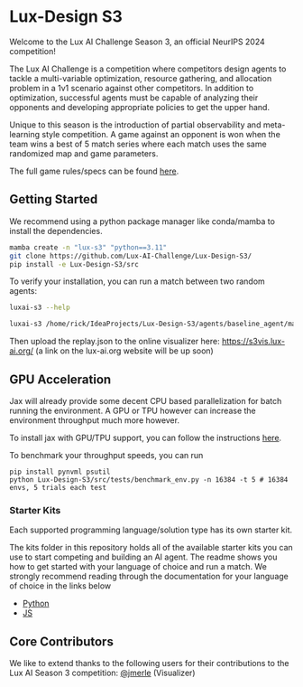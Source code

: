 # Lux-Design S3

Welcome to the Lux AI Challenge Season 3, an official NeurIPS 2024 competition!

The Lux AI Challenge is a competition where competitors design agents to tackle a multi-variable optimization, resource gathering, and allocation problem in a 1v1 scenario against other competitors. In addition to optimization, successful agents must be capable of analyzing their opponents and developing appropriate policies to get the upper hand.

Unique to this season is the introduction of partial observability and meta-learning style competition. A game against an opponent is won when the team wins a best of 5 match series where each match uses the same randomized map and game parameters.

The full game rules/specs can be found [here](docs/specs.md).

## Getting Started

We recommend using a python package manager like conda/mamba to install the dependencies.

```bash
mamba create -n "lux-s3" "python==3.11"
git clone https://github.com/Lux-AI-Challenge/Lux-Design-S3/
pip install -e Lux-Design-S3/src
```

To verify your installation, you can run a match between two random agents:

```bash
luxai-s3 --help
```

```bash
luxai-s3 /home/rick/IdeaProjects/Lux-Design-S3/agents/baseline_agent/main.py /home/rick/IdeaProjects/Lux-Design-S3/agents/energy_conserver_agent/main.py --tournament --output replays/replay.json
```

Then upload the replay.json to the online visualizer here: https://s3vis.lux-ai.org/ (a link on the lux-ai.org website will be up soon) 

## GPU Acceleration

Jax will already provide some decent CPU based parallelization for batch running the environment. A GPU or TPU however can increase the environment throughput much more however.

To install jax with GPU/TPU support, you can follow the instructions [here](https://jax.readthedocs.io/en/latest/installation.html).

To benchmark your throughput speeds, you can run

```
pip install pynvml psutil
python Lux-Design-S3/src/tests/benchmark_env.py -n 16384 -t 5 # 16384 envs, 5 trials each test
```

### Starter Kits

Each supported programming language/solution type has its own starter kit.

The kits folder in this repository holds all of the available starter kits you can use to start competing and building an AI agent. The readme shows you how to get started with your language of choice and run a match. We strongly recommend reading through the documentation for your language of choice in the links below

- [Python](kits/python/README.md)
- [JS](kits/js/README.md)


## Core Contributors

We like to extend thanks to the following users for their contributions to the Lux AI Season 3 competition: [@jmerle](https://github.com/jmerle) (Visualizer)
